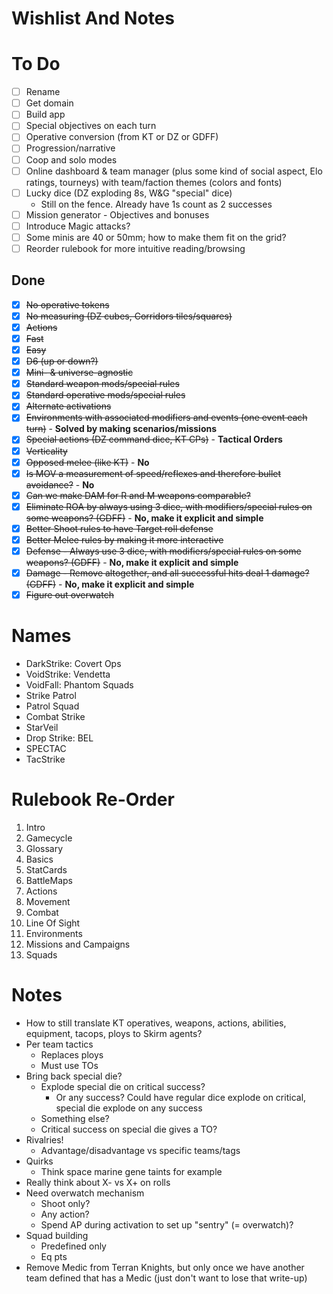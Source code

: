 # Wishlist And Notes

# To Do

- [ ] Rename
- [ ] Get domain
- [ ] Build app
- [ ] Special objectives on each turn
- [ ] Operative conversion (from KT or DZ or GDFF)
- [ ] Progression/narrative
- [ ] Coop and solo modes
- [ ] Online dashboard & team manager (plus some kind of social aspect, Elo ratings, tourneys) with team/faction themes (colors and fonts)
- [ ] Lucky dice (DZ exploding 8s, W&G "special" dice)
  - Still on the fence. Already have 1s count as 2 successes
- [ ] Mission generator - Objectives and bonuses
- [ ] Introduce Magic attacks?
- [ ] Some minis are 40 or 50mm; how to make them fit on the grid?
- [ ] Reorder rulebook for more intuitive reading/browsing

## Done

- [x] ~~No operative tokens~~
- [x] ~~No measuring (DZ cubes, Corridors tiles/squares)~~
- [x] ~~Actions~~
- [x] ~~Fast~~
- [x] ~~Easy~~
- [x] ~~D6 (up or down?)~~
- [x] ~~Mini- & universe-agnostic~~
- [x] ~~Standard weapon mods/special rules~~
- [x] ~~Standard operative mods/special rules~~
- [x] ~~Alternate activations~~
- [x] ~~Environments with associated modifiers and events (one event each turn)~~ - **Solved by making scenarios/missions**
- [x] ~~Special actions (DZ command dice, KT CPs)~~ - **Tactical Orders**
- [x] ~~Verticality~~
- [x] ~~Opposed melee (like KT)~~ - **No**
- [x] ~~Is MOV a measurement of speed/reflexes and therefore bullet avoidance?~~ - **No**
- [x] ~~Can we make DAM for R and M weapons comparable?~~
- [x] ~~Eliminate ROA by always using 3 dice, with modifiers/special rules on some weapons? (GDFF)~~ - **No, make it explicit and simple**
- [x] ~~Better Shoot rules to have Target roll defense~~
- [x] ~~Better Melee rules by making it more interactive~~
- [x] ~~Defense - Always use 3 dice, with modifiers/special rules on some weapons? (GDFF)~~ - **No, make it explicit and simple**
- [x] ~~Damage - Remove altogether, and all successful hits deal 1 damage? (GDFF)~~ - **No, make it explicit and simple**
- [x] ~~Figure out overwatch~~

# Names

- DarkStrike: Covert Ops
- VoidStrike: Vendetta
- VoidFall: Phantom Squads
- Strike Patrol
- Patrol Squad
- Combat Strike
- StarVeil
- Drop Strike: BEL
- SPECTAC
- TacStrike

# Rulebook Re-Order

1. Intro
1. Gamecycle
1. Glossary
1. Basics
1. StatCards
1. BattleMaps
1. Actions
1. Movement
1. Combat
1. Line Of Sight
1. Environments
1. Missions and Campaigns
1. Squads

# Notes

- How to still translate KT operatives, weapons, actions, abilities, equipment, tacops, ploys to Skirm agents?
- Per team tactics
  - Replaces ploys
  - Must use TOs
- Bring back special die?
  - Explode special die on critical success?
    - Or any success? Could have regular dice explode on critical, special die explode on any success
  - Something else?
  - Critical success on special die gives a TO?
- Rivalries!
  - Advantage/disadvantage vs specific teams/tags
- Quirks
  - Think space marine gene taints for example
- Really think about X- vs X+ on rolls
- Need overwatch mechanism
  - Shoot only?
  - Any action?
  - Spend AP during activation to set up "sentry" (= overwatch)?
- Squad building
  - Predefined only
  - Eq pts
- Remove Medic from Terran Knights, but only once we have another team defined that has a Medic (just don't want to lose that write-up)